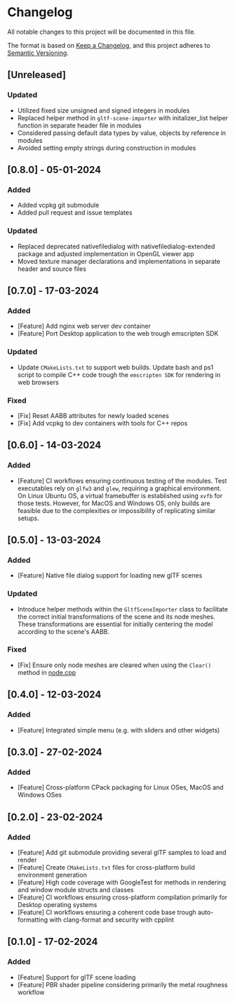 # Changelog

All notable changes to this project will be documented in this file.

The format is based on [Keep a Changelog](https://keepachangelog.com/en/1.0.0/),
and this project adheres to [Semantic Versioning](https://semver.org/spec/v2.0.0.html).

## [Unreleased]

### Updated

- Utilized fixed size unsigned and signed integers in modules
- Replaced helper method in `gltf-scene-importer` with initalizer_list helper function in separate header file in modules
- Considered passing default data types by value, objects by reference in modules
- Avoided setting empty strings during construction in modules

## [0.8.0] - 05-01-2024

### Added

- Added vcpkg git submodule 
- Added pull request and issue templates

### Updated

- Replaced deprecated nativefiledialog with nativefiledialog-extended package and adjusted implementation in OpenGL viewer app
- Moved texture manager declarations and implementations in separate header and source files

## [0.7.0] - 17-03-2024

### Added

- [Feature] Add nginx web server dev container
- [Feature] Port Desktop application to the web trough emscripten SDK

### Updated

- Update `CMakeLists.txt` to support web builds. Update bash and ps1 script to compile C++ code trough the `emscripten SDK` for rendering in web browsers

### Fixed

- [Fix] Reset AABB attributes for newly loaded scenes
- [Fix] Add vcpkg to dev containers with tools for C++ repos

## [0.6.0] - 14-03-2024

### Added

- [Feature] CI workflows ensuring continuous testing of the modules. Test executables rely on `glfw3` and `glew`, requiring a graphical environment. On Linux Ubuntu OS, a virtual framebuffer is established using `xvfb` for those tests. However, for MacOS and Windows OS, only builds are feasible due to the complexities or impossibility of replicating similar setups.

## [0.5.0] - 13-03-2024

### Added

- [Feature] Native file dialog support for loading new glTF scenes

### Updated

- Introduce helper methods within the `GltfSceneImporter` class to facilitate the correct initial transformations of the scene and its node meshes. These transformations are essential for initially centering the model according to the scene's AABB.

### Fixed

- [Fix] Ensure only node meshes are cleared when using the `Clear()` method in [node.cpp](modules/rendering/src/model/node.cpp)

## [0.4.0] - 12-03-2024

### Added

- [Feature] Integrated simple menu (e.g. with sliders and other widgets)

## [0.3.0] - 27-02-2024

### Added

- [Feature] Cross-platform CPack packaging for Linux OSes, MacOS and Windows OSes

## [0.2.0] - 23-02-2024

### Added

- [Feature] Add git submodule providing several glTF samples to load and render
- [Feature] Create `CMakeLists.txt` files for cross-platform build environment generation
- [Feature] High code coverage with GoogleTest for methods in rendering and window module structs and classes 
- [Feature] CI workflows ensuring cross-platform compilation primarily for Desktop operating systems
- [Feature] CI workflows ensuring a coherent code base trough auto-formatting with clang-format and security with cpplint 

## [0.1.0] - 17-02-2024

### Added

- [Feature] Support for glTF scene loading
- [Feature] PBR shader pipeline considering primarily the metal roughness workflow